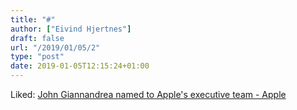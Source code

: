 ```yaml
---
title: "#"
author: ["Eivind Hjertnes"]
draft: false
url: "/2019/01/05/2"
type: "post"
date: 2019-01-05T12:15:24+01:00
---
```


Liked:
[John
Giannandrea named to Apple's executive team - Apple](https://www.apple.com/newsroom/2018/12/john-giannandrea-named-to-apples-executive-team/)
